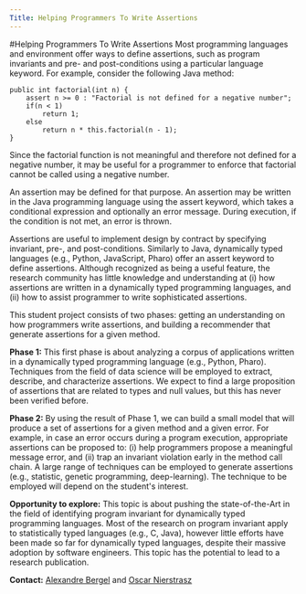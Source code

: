 ```yaml
---
Title: Helping Programmers To Write Assertions
---
```

#Helping Programmers To Write Assertions
Most programming languages and environment offer ways to define assertions, such as program invariants and pre- and post-conditions using a particular language keyword. For example, consider the following Java method:
```
public int factorial(int n) {
    assert n >= 0 : "Factorial is not defined for a negative number";
    if(n < 1)
        return 1;
    else
        return n * this.factorial(n - 1);
}
```
Since the factorial function is not meaningful and therefore not defined for a negative number, it may be useful for a programmer to enforce that factorial cannot be called using a negative number.

An assertion may be defined for that purpose. An assertion may be written in the Java programming language using the assert keyword, which takes a conditional expression and optionally an error message. During execution, if the condition is not met, an error is thrown. 

Assertions are useful to implement design by contract by specifying invariant, pre-, and post-conditions. Similarly to Java, dynamically typed languages (e.g., Python, JavaScript, Pharo) offer an assert keyword to define assertions. Although recognized as being a useful feature, the research community has little knowledge and understanding at (i) how assertions are written in a dynamically typed programming languages, and (ii) how to assist programmer to write sophisticated assertions.

This student project consists of two phases: getting an understanding on how programmers write assertions, and building a recommender that generate assertions for a given method.

**Phase 1:** This first phase is about analyzing a corpus of applications written in a dynamically typed programming language (e.g., Python, Pharo). Techniques from the field of data science will be employed to extract, describe, and characterize assertions. We expect to find a large proposition of assertions that are related to types and null values, but this has never been verified before.

**Phase 2:** By using the result of Phase 1, we can build a small model that will produce a set of assertions for a given method and a given error. For example, in case an error occurs during a program execution, appropriate assertions can be proposed to: (i) help programmers propose a meaningful message error, and (ii) trap an invariant violation early in the method call chain. A large range of techniques can be employed to generate assertions (e.g., statistic, genetic programming, deep-learning). The technique to be employed will depend on the student's interest.

**Opportunity to explore:** This topic is about pushing the state-of-the-Art in the field of identifying program invariant for dynamically typed programming languages. Most of the research on program invariant apply to statistically typed languages (e.g., C, Java), however little efforts have been made so far for dynamically typed languages, despite their massive adoption by software engineers. This topic has the potential to lead to a research publication.

**Contact:** [Alexandre Bergel](http://bergel.eu) and [Oscar Nierstrasz](%base_url%/staff/oscar)
